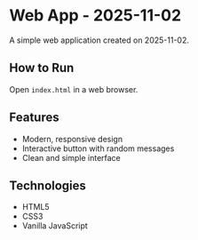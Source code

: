 # Web App - 2025-11-02

A simple web application created on 2025-11-02.

## How to Run

Open `index.html` in a web browser.

## Features

- Modern, responsive design
- Interactive button with random messages
- Clean and simple interface

## Technologies

- HTML5
- CSS3
- Vanilla JavaScript
